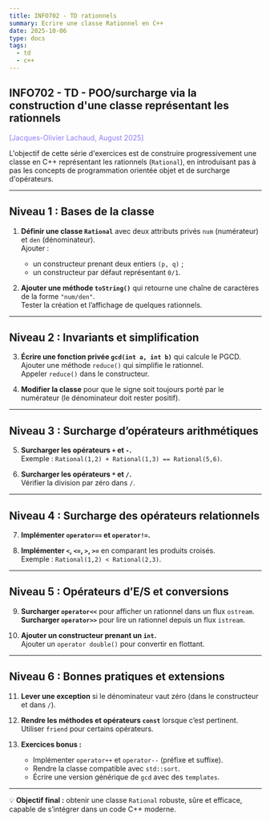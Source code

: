 ```yaml
---
title: INFO702 - TD rationnels
summary: Ecrire une classe Rationnel en C++
date: 2025-10-06
type: docs
tags:
  - td
  - c++
---
```


## INFO702 - TD - POO/surcharge via la construction d'une classe représentant les rationnels

<a style="color:#907bf7;">[Jacques-Olivier Lachaud, August 2025]</a>

L'objectif de cette série d'exercices est de construire progressivement une classe en C++ représentant les rationnels (`Rational`), en introduisant pas à pas les concepts de programmation orientée objet et de surcharge d'opérateurs.

---

## Niveau 1 : Bases de la classe

1. **Définir une classe `Rational`** avec deux attributs privés `num` (numérateur) et `den` (dénominateur).  
   Ajouter :
   - un constructeur prenant deux entiers `(p, q)` ;
   - un constructeur par défaut représentant `0/1`.

2. **Ajouter une méthode `toString()`** qui retourne une chaîne de caractères de la forme `"num/den"`.  
   Tester la création et l’affichage de quelques rationnels.

---

## Niveau 2 : Invariants et simplification

3. **Écrire une fonction privée `gcd(int a, int b)`** qui calcule le PGCD.  
   Ajouter une méthode `reduce()` qui simplifie le rationnel.  
   Appeler `reduce()` dans le constructeur.

4. **Modifier la classe** pour que le signe soit toujours porté par le numérateur (le dénominateur doit rester positif).

---

## Niveau 3 : Surcharge d’opérateurs arithmétiques

5. **Surcharger les opérateurs `+` et `-`.**  
   Exemple : `Rational(1,2) + Rational(1,3) == Rational(5,6)`.

6. **Surcharger les opérateurs `*` et `/`.**  
   Vérifier la division par zéro dans `/`.

---

## Niveau 4 : Surcharge des opérateurs relationnels

7. **Implémenter `operator==` et `operator!=`.**

8. **Implémenter `<`, `<=`, `>`, `>=`** en comparant les produits croisés.  
   Exemple : `Rational(1,2) < Rational(2,3)`.

---

## Niveau 5 : Opérateurs d’E/S et conversions

9. **Surcharger `operator<<`** pour afficher un rationnel dans un flux `ostream`.  
   **Surcharger `operator>>`** pour lire un rationnel depuis un flux `istream`.

10. **Ajouter un constructeur prenant un `int`.**  
    Ajouter un `operator double()` pour convertir en flottant.

---

## Niveau 6 : Bonnes pratiques et extensions

11. **Lever une exception** si le dénominateur vaut zéro (dans le constructeur et dans `/`).

12. **Rendre les méthodes et opérateurs `const`** lorsque c’est pertinent.  
    Utiliser `friend` pour certains opérateurs.

13. **Exercices bonus :**
    - Implémenter `operator++` et `operator--` (préfixe et suffixe).
    - Rendre la classe compatible avec `std::sort`.
    - Écrire une version générique de `gcd` avec des `templates`.

---

💡 **Objectif final :** obtenir une classe `Rational` robuste, sûre et efficace, capable de s’intégrer dans un code C++ moderne.

